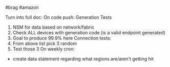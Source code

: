 #brag #amazon 

Turn into full doc:
On code push: 
Generation Tests
1. NSM for data based on network/fabric
2. Check ALL devices with generation code (is a valid endpoint generated)
3. Goal to produce 99.9% here
Connection tests: 
5. From above list pick 3 random
6. Test those 3
On weekly cron:
* create data statement regarding what regions are/aren’t getting hit